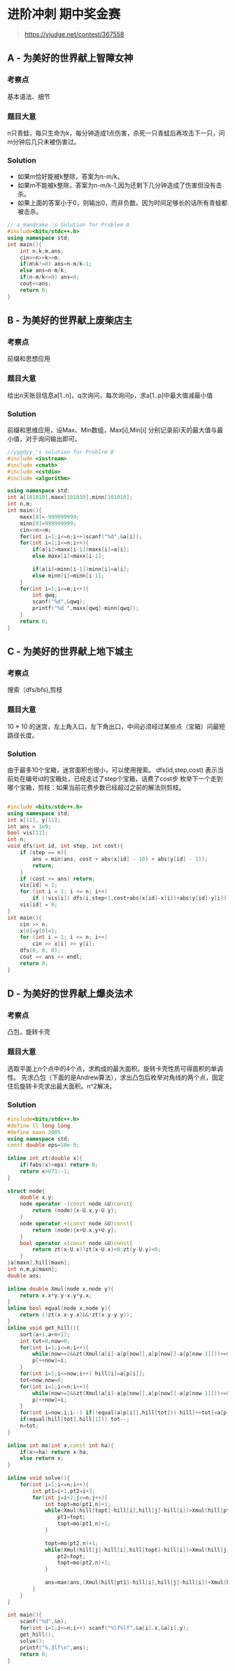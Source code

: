 # 进阶冲刺 期中奖金赛

> https://vjudge.net/contest/367558

## A - 为美好的世界献上智障女神

### 考察点
基本语法、细节

### 题目大意
n只青蛙，每只生命为k，每分钟造成1点伤害，杀死一只青蛙后再攻击下一只，问m分钟后几只未被伤害过。

### Solution
+ 如果m恰好能被k整除，答案为n-m/k。
+ 如果m不能被k整除，答案为n-m/k-1,因为还剩下几分钟造成了伤害但没有击杀。
+ 如果上面的答案小于0，则输出0，而非负数。因为时间足够长的话所有青蛙都被击杀。

```C++
// a_mandrake 's Solution for Problem A
#include<bits/stdc++.h>
using namespace std;
int main(){
	int n,k,m,ans;
	cin>>n>>k>>m;
	if(m%k!=0) ans=n-m/k-1;
	else ans=n-m/k;
	if(n-m/k<=0) ans=0;
	cout<<ans;
	return 0;
}
```

## B - 为美好的世界献上废柴店主

### 考察点
前缀和思想应用

### 题目大意
给出n天账目信息a[1..n]，q次询问，每次询问p，求a[1..p]中最大值减最小值

### Solution
前缀和思维应用，设Max、Min数组，Max[i],Min[i] 分别记录前i天的最大值与最小值，对于询问输出即可。

```c++
//yggdyy_'s solution for Problrm B
#include <iostream>
#include <cmath>
#include <cstdio>
#include <algorithm>

using namespace std;
int a[101010],maxx[101010],minn[101010];
int n,m;
int main(){
	maxx[0]=-999999999;
	minn[0]=999999999;
	cin>>n>>m;
	for(int i=1;i<=n;i++)scanf("%d",&a[i]);
	for(int i=1;i<=n;i++){
		if(a[i]>maxx[i-1])maxx[i]=a[i];
		else maxx[i]=maxx[i-1];
		
		if(a[i]<minn[i-1])minn[i]=a[i];
		else minn[i]=minn[i-1];
	}
	for(int i=1;i<=m;i++){
		int qwq;
		scanf("%d",&qwq);
		printf("%d ",maxx[qwq]-minn[qwq]);
	}
	return 0;
}
```

## C - 为美好的世界献上地下城主

### 考察点
搜索（dfs/bfs),剪枝

### 题目大意
10 * 10  的迷宫，左上角入口，左下角出口，中间必须经过某些点（宝箱）问最短路径长度。

### Solution
由于最多10个宝箱，迷宫面积也很小，可以使用搜索。
dfs(id,step,cost) 表示当前处在编号id的宝箱处，已经走过了step个宝箱，话费了cost步
枚举下一个走到哪个宝箱，剪枝：如果当前花费步数已经超过之前的解法则剪枝。

```C++

#include <bits/stdc++.h>
using namespace std;
int x[11], y[11];
int ans = 1e9;
bool vis[11];
int n;
void dfs(int id, int step, int cost){
	if (step == n){
		ans = min(ans, cost + abs(x[id] - 10) + abs(y[id] - 1));
		return;
	}
	if (cost >= ans) return;
	vis[id] = 1;
	for (int i = 1; i <= n; i++)
		if (!vis[i]) dfs(i,step+1,cost+abs(x[id]-x[i])+abs(y[id]-y[i]));
	vis[id] = 0;
}
int main(){
	cin >> n;
	x[0]=y[0]=1;
	for (int i = 1; i <= n; i++)
		cin >> x[i] >> y[i];
	dfs(0, 0, 0);
	cout << ans << endl;
	return 0;
}
```

## D - 为美好的世界献上爆炎法术

### 考察点
凸包，旋转卡壳

### 题目大意
选取平面上n个点中的4个点，求构成的最大面积。旋转卡壳性质可得面积的单调性。
先求凸包（下面的是Andrew算法），求出凸包后枚举对角线的两个点，固定住后旋转卡壳求出最大面积。n^2解决。

### Solution

``` C++
#include<bits/stdc++.h>
#define ll long long
#define maxn 2005
using namespace std;
const double eps=10e-9;
 
inline int zt(double x){
    if(fabs(x)<eps) return 0;
    return x>0?1:-1;
}
 
struct node{
    double x,y;
    node operator -(const node &U)const{
        return (node){x-U.x,y-U.y};
    }
    node operator +(const node &U)const{
        return (node){x+U.x,y+U.y};
    }
    bool operator <(const node &U)const{
        return zt(x-U.x)?zt(x-U.x)<0:zt(y-U.y)<0;
    }
}a[maxn],hill[maxn];
int n,m,p[maxn];
double ans;
 
inline double Xmul(node x,node y){
    return x.x*y.y-x.y*y.x;
}
inline bool equal(node x,node y){
    return (!zt(x.x-y.x)&&!zt(x.y-y.y));
}
inline void get_hill(){
    sort(a+1,a+n+1);
    int tot=0,now=0;
    for(int i=1;i<=n;i++){
        while(now>=2&&zt(Xmul(a[i]-a[p[now]],a[p[now]]-a[p[now-1]]))>=0) now--;
        p[++now]=i;
    }
    for(int i=1;i<=now;i++) hill[i]=a[p[i]];
    tot=now,now=0;
    for(int i=1;i<=n;i++){
        while(now>=2&&zt(Xmul(a[i]-a[p[now]],a[p[now]]-a[p[now-1]]))<=0) now--;
        p[++now]=i;
    }
    for(int i=now;i;i--) if(!equal(a[p[i]],hill[tot])) hill[++tot]=a[p[i]];
    if(equal(hill[tot],hill[1])) tot--;
    n=tot; 
}
 
inline int mo(int x,const int ha){
    if(x>=ha) return x-ha;
    else return x;
}
 
inline void solve(){
    for(int i=1;i<=n;i++){
        int pt1=i+1,pt2=i+3;
        for(int j=i+2;j<=n;j++){
            int topt=mo(pt1,n)+1;
            while(Xmul(hill[topt]-hill[i],hill[j]-hill[i])>Xmul(hill[pt1]-hill[i],hill[j]-hill[i])){
                pt1=topt;
                topt=mo(pt1,n)+1;
            }
             
            topt=mo(pt2,n)+1;
            while(Xmul(hill[j]-hill[i],hill[topt]-hill[i])>Xmul(hill[j]-hill[i],hill[pt2]-hill[i])){
                pt2=topt;
                topt=mo(pt2,n)+1;
            }          
             
            ans=max(ans,(Xmul(hill[pt1]-hill[i],hill[j]-hill[i])+Xmul(hill[j]-hill[i],hill[pt2]-hill[i]))/2.00);
        }
    }
}
 
int main(){
    scanf("%d",&n);
    for(int i=1;i<=n;i++) scanf("%lf%lf",&a[i].x,&a[i].y);
    get_hill();
    solve();
    printf("%.3lf\n",ans);
    return 0;
}
```